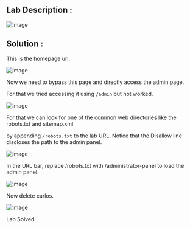 
## Lab Description :

![image](https://github.com/ananthan05/Portswigger_labs/assets/140697378/05d84be4-044f-4791-bf74-bd9b1f38d76f)

## Solution :

This is the homepage url.

![image](https://github.com/ananthan05/Portswigger_labs/assets/140697378/02029df8-6931-4163-b9cf-bdc679ea64a3)

Now we need to bypass this page and directly access the admin page.

For that we tried accessing it using `/admin` but not worked.

![image](https://github.com/ananthan05/Portswigger_labs/assets/140697378/34bcc7c7-0635-4e41-80af-8bd0ebda8f65)

 
For that we can look for one of the common web directories like the robots.txt and sitemap.xml

by appending `/robots.txt` to the lab URL. Notice that the Disallow line discloses the path to the admin panel.

![image](https://github.com/ananthan05/Portswigger_labs/assets/140697378/925078d3-fb23-4dc3-a8f8-473bdd0a7188)

In the URL bar, replace /robots.txt with /administrator-panel to load the admin panel.

![image](https://github.com/ananthan05/Portswigger_labs/assets/140697378/dc7f42b8-d66c-4157-8068-df3b8a8bb8eb)

Now delete carlos.

![image](https://github.com/ananthan05/Portswigger_labs/assets/140697378/2752e029-e7cd-4110-8bd4-0c9e0071ec5f)

Lab Solved.


